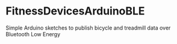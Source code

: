 # FitnessDevicesArduinoBLE
Simple Arduino sketches to publish bicycle and treadmill data over Bluetooth Low Energy
